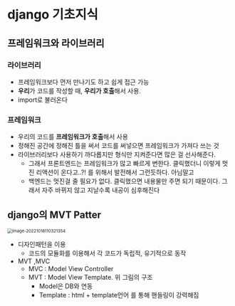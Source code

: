 # django 기초지식

## 프레임워크와 라이브러리



### 라이브러리

- 프레임워크보다 먼저  만나기도 하고 쉽게 접근 가능
- **우리**가 코드를 작성할 때, **우리가 호출**해서 사용.
- import로 불러온다



### 프레임워크

- 우리의 코드를 **프레임워크가 호출**해서 사용
- 정해진 공간에 정해진 틀을 써서 코드를 써넣으면 프레임워크가 가져다 쓰는 것
- 라이브러리보다 사용하기 까다롭지만 형식만 지켜준다면 많은 걸 선사해준다.
  - 그래서 프론트엔드는 프레임워크가 많고 빠르게 변한다.  클릭했더니 이렇게 멋진 리액션이 온다고..?! 를 위해서 발전해서 그런듯하다. 아님말고
  - 백엔드는 멋진걸 줄 필요가 없다. 클릭했으면 내용물만 주면 되기 때문이다. 그래서 자주 바뀌지 않고 지날수록 내공이 심후해진다



## django의 MVT Patter

<img src="../../AppData/Roaming/Typora/typora-user-images/image-20221018110321354.png" alt="image-20221018110321354" style="zoom:67%;" />

- 디자인패턴을 이용
  - 코드의 모듈화를 이용해서 각 코드가 독립적, 유기적으로  동작
- MVT ,MVC
  - MVC : Model View Controller
  - MVT : Model View Template. 위 그림의 구조
    - Model은 DB와 연동
    - Template : html + template언어 를 통해 핸들링이 강력해짐
